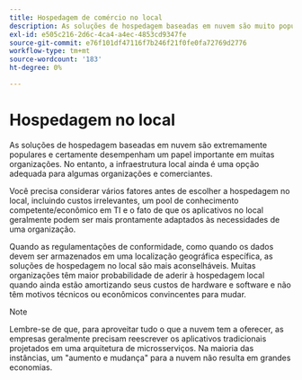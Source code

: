```yaml
---
title: Hospedagem de comércio no local
description: As soluções de hospedagem baseadas em nuvem são muito populares, mas a hospedagem local pode fazer sentido para o seu projeto de comércio eletrônico.
exl-id: e505c216-2d6c-4ca4-a4ec-4853cd9347fe
source-git-commit: e76f101df47116f7b246f21f0fe0fa72769d2776
workflow-type: tm+mt
source-wordcount: '183'
ht-degree: 0%

---
```


# Hospedagem no local

As soluções de hospedagem baseadas em nuvem são extremamente populares e certamente desempenham um papel importante em muitas organizações. No entanto, a infraestrutura local ainda é uma opção adequada para algumas organizações e comerciantes.

Você precisa considerar vários fatores antes de escolher a hospedagem no local, incluindo custos irrelevantes, um pool de conhecimento competente/econômico em TI e o fato de que os aplicativos no local geralmente podem ser mais prontamente adaptados às necessidades de uma organização.

Quando as regulamentações de conformidade, como quando os dados devem ser armazenados em uma localização geográfica específica, as soluções de hospedagem no local são mais aconselháveis. Muitas organizações têm maior probabilidade de aderir à hospedagem local quando ainda estão amortizando seus custos de hardware e software e não têm motivos técnicos ou econômicos convincentes para mudar.

>[!NOTE]
>
>Lembre-se de que, para aproveitar tudo o que a nuvem tem a oferecer, as empresas geralmente precisam reescrever os aplicativos tradicionais projetados em uma arquitetura de microsserviços. Na maioria das instâncias, um &quot;aumento e mudança&quot; para a nuvem não resulta em grandes economias.
